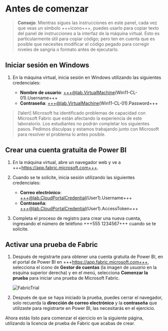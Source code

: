 # Antes de comenzar

> **Consejo**: Mientras sigues las instrucciones en este panel, cada vez que veas un símbolo +++icono+++, puedes usarlo para copiar texto del panel de instrucciones a la interfaz de la máquina virtual. Esto es particularmente útil para copiar código; pero ten en cuenta que es posible que necesites modificar el código pegado para corregir niveles de sangría o formato antes de ejecutarlo.

## Iniciar sesión en Windows

1. En la máquina virtual, inicia sesión en Windows utilizando las siguientes credenciales:

    - **Nombre de usuario**: +++@lab.VirtualMachine(Win11-CL-01).Username+++
    - **Contraseña**: +++@lab.VirtualMachine(Win11-CL-01).Password+++

>[!alert] Microsoft ha identificado problemas de capacidad con Microsoft Fabric que están afectando la experiencia de este laboratorio. Los estudiantes no podrán completar los siguientes pasos. Pedimos disculpas y estamos trabajando junto con Microsoft para resolver el problema lo antes posible.

## Crear una cuenta gratuita de Power BI

1. En la máquina virtual, abre un navegador web y ve a +++https://app.fabric.microsoft.com+++.

2. Cuando se te solicite, inicia sesión utilizando las siguientes credenciales:

    - **Correo electrónico**: +++@lab.CloudPortalCredential(User1).Username+++
    - **Contraseña**: +++@lab.CloudPortalCredential(User1).AccessToken+++

3. Completa el proceso de registro para crear una nueva cuenta, ingresando el número de teléfono +++555 1234567+++ cuando se te solicite.

## Activar una prueba de Fabric

1. Después de registrarte para obtener una cuenta gratuita de Power BI, en el portal de Power BI en +++https://app.fabric.microsoft.com+++, selecciona el icono de **Gestor de cuentas** (la imagen de *usuario* en la esquina superior derecha) y en el menú, selecciona **Comenzar la prueba** para iniciar una prueba de Microsoft Fabric.

    ![FabricTrial](images/fabrictrial.jpg)

2. Después de que se haya iniciado la prueba, puedes cerrar el navegador, solo recuerda la **dirección de correo electrónico** y la **contraseña** que utilizaste para registrarte en Power BI, las necesitarás en el ejercicio.

Ahora estás listo para comenzar el ejercicio en la siguiente página, utilizando la licencia de prueba de Fabric que acabas de crear.
